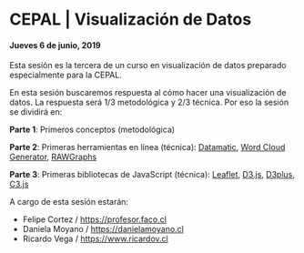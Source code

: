# CEPAL | Visualización de Datos

#### Jueves 6 de junio, 2019

Esta sesión es la tercera de un curso en visualización de datos preparado especialmente para la CEPAL.

En esta sesión buscaremos respuesta al cómo hacer una visualización de datos. La respuesta será 1/3 metodológica y 2/3 técnica. Por eso la sesión se dividirá en: 

**Parte 1**: Primeros conceptos (metodológica)

**Parte 2**: Primeras herramientas en línea (técnica): [Datamatic](https://datamatic.io/), [Word Cloud Generator](https://www.jasondavies.com/wordcloud/), [RAWGraphs](http://app.rawgraphs.io/)

**Parte 3**: Primeras bibliotecas de JavaScript (técnica): [Leaflet](https://leafletjs.com/), [D3.js](https://d3js.org/), [D3plus](https://d3plus.org/), [C3.js](https://c3js.org/)

A cargo de esta sesión estarán:

- Felipe Cortez / https://profesor.faco.cl
- Daniela Moyano / https://danielamoyano.cl
- Ricardo Vega / https://www.ricardov.cl
